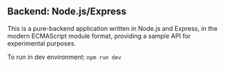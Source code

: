 ## Backend: Node.js/Express

This is a pure-backend application written in Node.js and Express, in the modern ECMAScript module format, providing a sample API for experimental purposes.

To run in dev environment: ```npm run dev```
